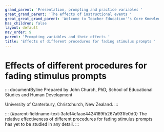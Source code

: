 ```yaml
---
grand_parent: 'Presentation, prompting and practice variables '
great_grand_parent: 'The effects of instructional events '
great_great_grand_parent: 'Welcome to Teacher Education''s Core Knowledge and Skills.'
has_children: false
layout: default
nav_order: 9
parent: 'Prompting variables and their effects '
title: 'Effects of different procedures for fading stimulus prompts '
---
```

# Effects of different procedures for fading stimulus prompts 


::: documentByline
Prepared by John Church, PhD, School of Educational Studies and Human
Development

University of Canterbury, Christchurch, New Zealand.
:::

::: {#parent-fieldname-text-3afe14cfaae4424189fb267a931fe0d0}
The relative effectiveness of different procedures for fading stimulus
prompts has yet to be studied in any detail.
:::
